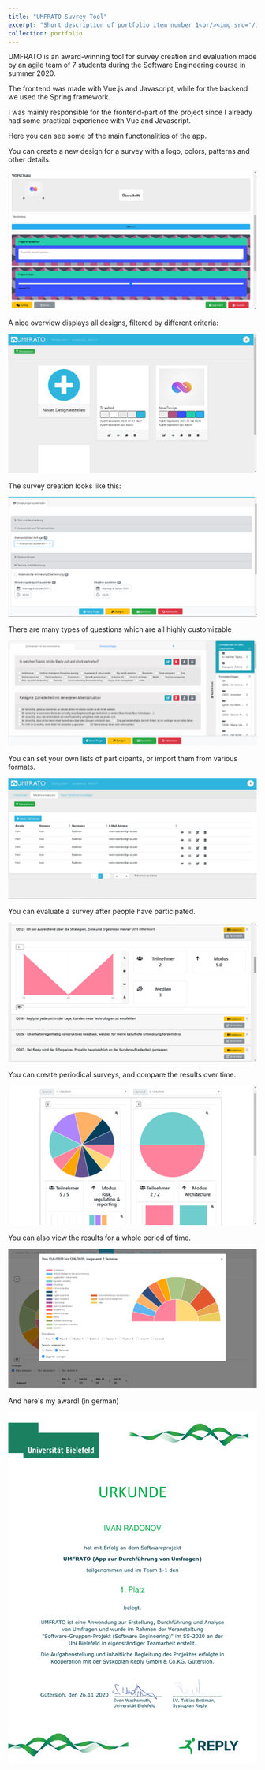 ```yaml
---
title: "UMFRATO Suvrey Tool"
excerpt: "Short description of portfolio item number 1<br/><img src='/images/500x300.png'>"
collection: portfolio
---
```


UMFRATO is an award-winning tool for survey creation and evaluation made by an agile team of 7 students during the Software Engineering course in summer 2020.

The frontend was made with Vue.js and Javascript, while for the backend we used the Spring framework.

I was mainly responsible for the frontend-part of the project since I already had some practical experience with Vue and Javascript.

Here you can see some of the main functonalities of the app.

You can create a new design for a survey with a logo, colors, patterns and other details.

<img src='/images/des_cr.png'>

A nice overview displays all designs, filtered by different criteria:

<img src='/images/des_over.png'>

The survey creation looks like this:

<img src='/images/surv_cr.png'>

There are many types of questions which are all highly customizable

<img src='/images/surv.png'>

You can set your own lists of participants, or import them from various formats.

<img src='/images/part.png'>

You can evaluate a survey after people have participated.

<img src='/images/eval.png'>

You can create periodical surveys, and compare the results over time.

<img src='/images/comp.png'>

You can also view the results for a whole period of time.

<img src='/images/ts.png'>

And here's my award! (in german)

<img src='/images/award.png'>
